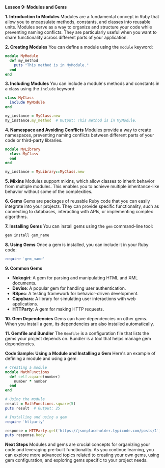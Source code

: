 **Lesson 9: Modules and Gems**

**1. Introduction to Modules**
Modules are a fundamental concept in Ruby that allow you to encapsulate methods, constants, and classes into reusable units. Modules serve as a way to organize and structure your code while preventing naming conflicts. They are particularly useful when you want to share functionality across different parts of your application.

**2. Creating Modules**
You can define a module using the `module` keyword:

```ruby
module MyModule
  def my_method
    puts "This method is in MyModule."
  end
end
```

**3. Including Modules**
You can include a module's methods and constants in a class using the `include` keyword:

```ruby
class MyClass
  include MyModule
end

my_instance = MyClass.new
my_instance.my_method  # Output: This method is in MyModule.
```

**4. Namespace and Avoiding Conflicts**
Modules provide a way to create namespaces, preventing naming conflicts between different parts of your code or third-party libraries.

```ruby
module MyLibrary
  class MyClass
  end
end

my_instance = MyLibrary::MyClass.new
```

**5. Mixins**
Modules support mixins, which allow classes to inherit behavior from multiple modules. This enables you to achieve multiple inheritance-like behavior without some of the complexities.

**6. Gems**
Gems are packages of reusable Ruby code that you can easily integrate into your projects. They can provide specific functionality, such as connecting to databases, interacting with APIs, or implementing complex algorithms.

**7. Installing Gems**
You can install gems using the `gem` command-line tool:

```bash
gem install gem_name
```

**8. Using Gems**
Once a gem is installed, you can include it in your Ruby code:

```ruby
require 'gem_name'
```

**9. Common Gems**
- **Nokogiri**: A gem for parsing and manipulating HTML and XML documents.
- **Devise**: A popular gem for handling user authentication.
- **RSpec**: A testing framework for behavior-driven development.
- **Capybara**: A library for simulating user interactions with web applications.
- **HTTParty**: A gem for making HTTP requests.

**10. Gem Dependencies**
Gems can have dependencies on other gems. When you install a gem, its dependencies are also installed automatically.

**11. Gemfile and Bundler**
The `Gemfile` is a configuration file that lists the gems your project depends on. Bundler is a tool that helps manage gem dependencies.

**Code Sample: Using a Module and Installing a Gem**
Here's an example of defining a module and using a gem:

```ruby
# Creating a module
module MathFunctions
  def self.square(number)
    number * number
  end
end

# Using the module
result = MathFunctions.square(5)
puts result  # Output: 25

# Installing and using a gem
require 'httparty'

response = HTTParty.get('https://jsonplaceholder.typicode.com/posts/1')
puts response.body
```

**Next Steps**
Modules and gems are crucial concepts for organizing your code and leveraging pre-built functionality. As you continue learning, you can explore more advanced topics related to creating your own gems, using gem configuration, and exploring gems specific to your project needs.

